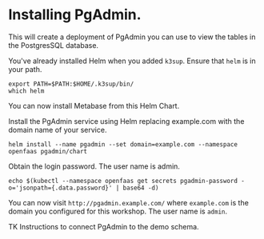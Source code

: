 # Installing PgAdmin.

This will create a deployment of PgAdmin you can use to view the tables in the
PostgresSQL database.

You've already installed Helm when you added `k3sup`. Ensure that `helm` is in
your path.

```
export PATH=$PATH:$HOME/.k3sup/bin/
which helm
```

You can now install Metabase from this Helm Chart.

Install the PgAdmin service using Helm replacing example.com with the domain
name of your service.

```
helm install --name pgadmin --set domain=example.com --namespace openfaas pgadmin/chart
```

Obtain the login password. The user name is admin.

```
echo $(kubectl --namespace openfaas get secrets pgadmin-password -o='jsonpath={.data.password}' | base64 -d)
```

You can now visit `http://pgadmin.example.com/` where `example.com` is the
domain you configured for this workshop. The user name is `admin`.

TK Instructions to connect PgAdmin to the demo schema.
